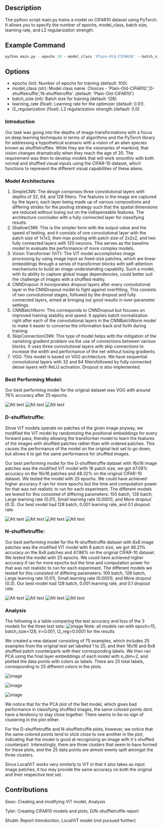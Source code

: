 ## Description
The python script main.py trains a model on CIFAR10 dataset using PyTorch. It allows you to specify the number of epochs, model_class, batch size, learning rate, and L2 regularization strength.

## Example Command
```python
python main.py --epochs 10 --model_class 'Plain-Old-CIFAR10' --batch_size 128 --learning_rate 0.01 --l2_regularization 0.0001
```

## Options
- epochs (int): Number of epochs for training (default: 100).
- model_class (str): Model class name. Choices - 'Plain-Old-CIFAR10','D-shuffletruffle','N-shuffletruffle'. (default: 'Plain-Old-CIFAR10')
- batch_size (int): Batch size for training (default: 128).
- learning_rate (float): Learning rate for the optimizer (default: 0.01).
- l2_regularization (float): L2 regularization strength (default: 0.0)


### Introduction


Our task was going into the depths of image transformations with a focus on deep learning techniques in terms of algorithms and the PyTorch library for addressing a hypothetical scenario with a vision of an alien species known as shuffletruffles. While they are the visionaries of mankind, that vision changes dramatically when they reach the age of 20. The requirement was then to develop models that will work smoothly with both normal and shuffled visual inputs using the CIFAR-10 dataset, which functions to represent the different visual capabilities of these aliens.


### Model Architectures
1. SimpleCNN: The design comprises three convolutional layers with depths of 32, 64, and 128 filters. The features in the image are captured by the layers, each layer being made up of various compositions and differing strides for the pooling strategy such that the spatial dimensions are reduced without losing out on the indispensable features. The architecture concludes with a fully connected layer for classifying results.
2. ShallowCNN: This is the simpler form with the output value and the speed of testing, and it consists of one convolutional layer with the patch size of 1x1x3, then max pooling with patch size of 2x2x2, and two fully connected layers with 120 neurons. This serves as the baseline model to evaluate the performance of more complex models.
3. Vision Transformer (ViT): The ViT model accomplishes image processing by using image input as fixed-size patches, which are linear embeddings through a series of transformer blocks with self-attention mechanisms to build an image understanding capability. Such a model, with its ability to capture global image dependencies, could better suit the challenge of images with a shuffled reality.
4. CNNDropout: It incorporates dropout layers after every convolutional layer in the CNNDropout model to fight against overfitting. This consists of two convolutional stages, followed by the dropout and fully connected layers, aimed at bringing out good results in over-parameter settings.
5. CNNBatchNorm: This corresponds to CNNDropout but focuses on improved training stability and speed. It applies batch normalization right after each of the convolutional layers in the CNNBatchNorm model to make it easier to converse the information back and forth during training.
6. SkipConnectionCNN: This type of model helps with the mitigation of the vanishing gradient problem via the use of connections between various blocks. It uses three convolutional layers with skip connections to increase the width and performance of the net without losing gradients.
7. VGG: This model is based on VGG architecture. We have sequential convolutional layers with 32 and 64 filtersfollowed by fully connected dense layers with ReLU activation. Dropout is also implemented.


### Best Performing Model:

Our best performing model for the original dataset was VGG with around 76% accuracy after 25 epochs.

![Alt text](model_results/final_test_accuracy.png "Final Test Accuracy")
![Alt text](model_results/training_validation_accuracy.png "Validation Accuracy")
![Alt text](model_results/training_validation_loss.png "Validation Loss")


### D-shuffletruffle:

Sinve ViT models operate on patches of the given image anyway, we modified the ViT model by randomizing the positional embeddings for every forward pass, thereby allowing the transformer model to learn the features of the images with shuffled patches rather than with ordered patches. This causes the performance of the model on the original test set to go down, but allows it to get the same performance for shuffled images. 

Our best performing model for the D-shuffletruffle dataset with 16x16 image patches was the modified ViT model with 16 patch size, we got 47.08% accuracy on the 16x16 patches and 48.32% on the original CIFAR-10 dataset. We tested the model with 25 epochs. We could have achieved higher accuracy if ran for more epochs but the time and computation power for that was not realistic to run for each experiment. The different models we tested for this consisted of differing parameters: 100 batch, 128 batch, Large learning rate (0.01), Small learning rate (0.0001), and More dropout (0.3). Our best model had 128 batch, 0.001 learning rate, and 0.1 dropout rate.

![Alt text](model_results/final_test_accuracy_cifar_16x16.png "Final Test Accuracy Unshuffled Cifar-10")
![Alt text](model_results/final_test_accuracy_shuffled_16x16.png "Final Test Accuracy 16x16 Cifar-10")
![Alt text](model_results/training_validation_accuracy_16x16.png "Validation Accuracy")
![Alt text](model_results/training_validation_loss_16x16.png "Validation Loss")

### N-shuffletruffle:

Our best performing model for the N-shuffletruffle dataset with 8x8 image patches was the modified ViT model with 8 patch size, we got 46.21% accuracy on the 8x8 patches and 47.86% on the original CIFAR-10 dataset. We tested the model with 25 epochs. We could have achieved higher accuracy if ran for more epochs but the time and computation power for that was not realistic to run for each experiment. The different models we tested for this consisted of differing parameters: 100 batch, 128 batch, Large learning rate (0.01), Small learning rate (0.0001), and More dropout (0.3). Our best model had 128 batch, 0.001 learning rate, and 0.1 dropout rate.

![Alt text](model_results/final_test_accuracy_cifar_8x8.png "Final Test Accuracy Unshuffled Cifar-10")
![Alt text](model_results/final_test_accuracy_shuffled_8x8.png "Final Test Accuracy 8x8 Cifar-10")
![Alt text](model_results/training_validation_accuracy_8x8.png "Validation Accuracy")
![Alt text](model_results/training_validation_loss_8x8.png "Validation Loss")

### Analysis

The following is a table comparing the test accuracy and loss of the 3 models for the three test sets:
![image](https://media.github.iu.edu/user/18309/files/e4ac257c-c8c8-4116-80a1-1dbcefbdec9e)
Note: all models ran with epoch=15, batch_size=128, lr=0.001, l2_reg=0.0001 for the results

We created a new dataset consisting of 75 examples, which includes 25 examples from the original test set labelled 1 to 25, and their 16x16 and 8x8 shuffled patch counterparts with their corresponding labels. We then ran PCA using the final layer embeddings of each model with n_dim=2, and plotted the data points with colors as labels. There are 25 total labels, corresponding to 25 different colors in the plots.

![image](https://media.github.iu.edu/user/18309/files/84fa952b-c39f-4209-842f-275e10e279f9)


![image](https://media.github.iu.edu/user/18309/files/50a27f26-c36a-40f5-b26e-b5d73da5a927)


![image](https://media.github.iu.edu/user/18309/files/8cb53683-3cef-4f13-aa44-e5e31b32017b)

We notice that for the PCA plot of the Net model, which gives bad performance in classifying shuffled images, the same colored points dont have a tendency to stay close together. There seems to be no sign of clustering in the plot either.

For the D-shuffletruffle and N-shuffletruffle plots, however, we notice that the same colored points tend to stick close to one another in the plot, indicating that the model is good at recognizing an image with it's shuffled counterpart. Interestingly, there are three clusters that seem to have formed for these plots, and the 25 data points are almost evenly split amongst the three clusters. 

Since LocalViT works very similarly to ViT in that it also takes as input image patches, it too may provide the same accuracy on both the original and their respective test set.


## Contributions
Sean: Creating and modifying ViT model, Analysis

Tyler: Creating CIFAR10 models and plots, D/N-shuffletruffle report

Shubh: Report introduction, LocalViT model (not pursued further)

